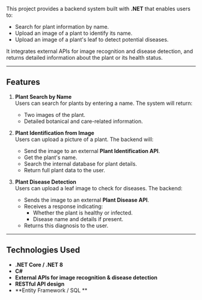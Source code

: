This project provides a backend system built with **.NET** that enables users to:

- Search for plant information by name.
- Upload an image of a plant to identify its name.
- Upload an image of a plant's leaf to detect potential diseases.

It integrates external APIs for image recognition and disease detection, and returns detailed information about the plant or its health status.

---

##  Features

1. **Plant Search by Name**  
   Users can search for plants by entering a name. The system will return:
   - Two images of the plant.
   - Detailed botanical and care-related information.

2. **Plant Identification from Image**  
   Users can upload a picture of a plant. The backend will:
   - Send the image to an external **Plant Identification API**.
   - Get the plant's name.
   - Search the internal database for plant details.
   - Return full plant data to the user.

3. **Plant Disease Detection**  
   Users can upload a leaf image to check for diseases. The backend:
   - Sends the image to an external **Plant Disease API**.
   - Receives a response indicating:
     - Whether the plant is healthy or infected.
     - Disease name and details if present.
   - Returns this diagnosis to the user.

---

##  Technologies Used

- **.NET Core / .NET 8**
- **C#**
- **External APIs for image recognition & disease detection**
- **RESTful API design**
- **Entity Framework / SQL **
